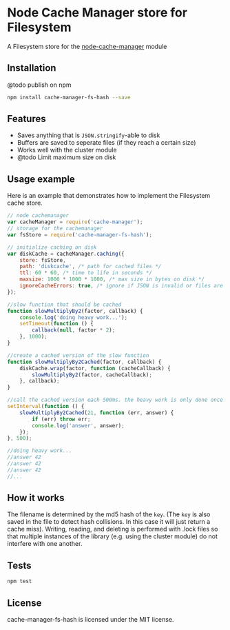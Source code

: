 # Node Cache Manager store for Filesystem

A Filesystem store for the [node-cache-manager](https://github.com/BryanDonovan/node-cache-manager) module

## Installation

@todo publish on npm

```sh
npm install cache-manager-fs-hash --save
```

## Features

* Saves anything that is `JSON.stringify`-able to disk
* Buffers are saved to seperate files (if they reach a certain size)
* Works well with the cluster module
* @todo Limit maximum size on disk

## Usage example

Here is an example that demonstrates how to implement the Filesystem cache store.

```javascript
// node cachemanager
var cacheManager = require('cache-manager');
// storage for the cachemanager
var fsStore = require('cache-manager-fs-hash');

// initialize caching on disk
var diskCache = cacheManager.caching({
    store: fsStore,
    path: 'diskcache', /* path for cached files */
    ttl: 60 * 60, /* time to life in seconds */
    maxsize: 1000 * 1000 * 1000, /* max size in bytes on disk */
    ignoreCacheErrors: true, /* ignore if JSON is invalid or files are deleted. just return a cache miss in this case*/
});

//slow function that should be cached
function slowMultiplyBy2(factor, callback) {
    console.log('doing heavy work...');
    setTimeout(function () {
        callback(null, factor * 2);
    }, 1000);
}

//create a cached version of the slow function
function slowMultiplyBy2Cached(factor, callback) {
    diskCache.wrap(factor, function (cacheCallback) {
        slowMultiplyBy2(factor, cacheCallback);
    }, callback);
}

//call the cached version each 500ms. the heavy work is only done once
setInterval(function () {
    slowMultiplyBy2Cached(21, function (err, answer) {
        if (err) throw err;
        console.log('answer', answer);
    });
}, 500);

//doing heavy work...
//answer 42
//answer 42
//answer 42
//...


```

## How it works

The filename is determined by the md5 hash of the `key`. (The `key` is also saved in the file to detect hash collisions. In this case it will just return a cache miss). Writing, reading, and deleting is performed with .lock files so that multiple instances of the library (e.g. using the cluster module) do not interfere with one another.

## Tests

```sh
npm test
```

## License

cache-manager-fs-hash is licensed under the MIT license.